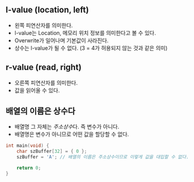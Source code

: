 ## l-value (location, left)

- 왼쪽 피연산자를 의미한다.
- l-value는 Location, 메모리 위치 정보를 의미한다고 볼 수 있다.
- Overwrite가 일어나며 기본값이 사라진다.
- 상수는 l-value가 될 수 없다. (3 = 4가 허용되지 않는 것과 같은 의미)

## r-value (read, right)

- 오른쪽 피연산자를 의미한다.
- 값을 읽어올 수 있다.

## 배열의 이름은 상수다
- 배열명 그 자체는 *주소상수*다. 즉 변수가 아니다.
- 배열명은 변수가 아니므로 어떤 값을 할당할 수 없다.

```c
int main(void) {
    char szBuffer[32] = { 0 };
    szBuffer = 'A'; // 배열의 이름은 주소상수이므로 이렇게 값을 대입할 수 없다.

    return 0;
}

```